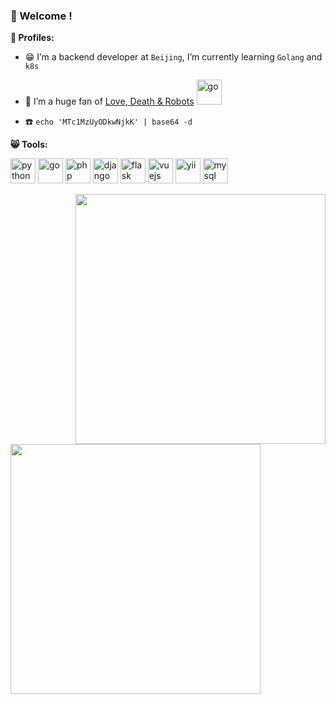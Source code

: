 ### 👋 Welcome !



**🌈 Profiles:**


- :grin: I’m a backend developer at `Beijing`, I’m currently learning `Golang` and `k8s`
- :movie_camera: I’m a huge fan of [Love, Death & Robots](https://zh.wikipedia.org/wiki/Love,_Death_%26_Robots) <img src="upload.wikimedia.org/wikipedia/zh/thumb/a/a3/Love_Death_%26_Robots_logo.png/250px-Love_Death_%26_Robots_logo.png" alt="go" width="40" height="40"/>



- :telephone: `echo 'MTc1MzUyODkwNjkK' | base64 -d`


**:smile_cat:  Tools:**

<p align="left">
<img src="https://img.icons8.com/color/344/python.png" alt="python" width="40" height="40"/>
<img src="https://img.icons8.com/color/344/golang.png" alt="go" width="40" height="40"/>
<img src="https://img.icons8.com/dusk/344/php-logo.png" alt="php" width="40" height="40"/>
<img src="https://img.icons8.com/ios/344/django.png" alt="django" width="40" height="40"/>
<img src="https://www.vectorlogo.zone/logos/pocoo_flask/pocoo_flask-icon.svg" alt="flask" width="40" height="40"/>
<img src="https://img.icons8.com/color/344/vue-js.png" alt="vuejs" width="40" height="40"/>
<img src="https://avatars.githubusercontent.com/u/993323?s=200&v=4" alt="yii" width="40" height="40"/>
<img src="https://img.icons8.com/ios-filled/344/mysql-logo.png" alt="mysql" width="40" height="40"/>
</p>




<img align="right" src="https://github-readme-stats.vercel.app/api?username=landybird&show_icons=true&title_color=5bd1d7&icon_color=eaffd0&text_color=f2f4f6&bg_color=263859" width="400" />
<img align="left" src="https://truth.bahamut.com.tw/s01/201908/bc1a4ad718a96733ba4786efd8f49a71.JPG" width="400" />

